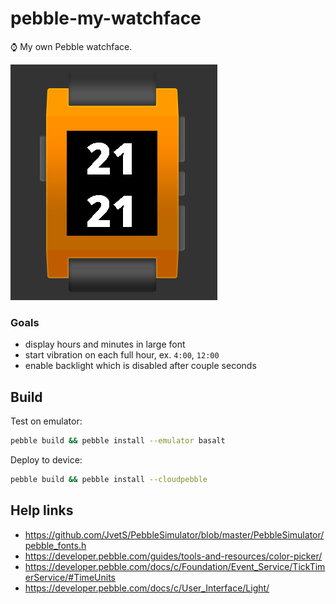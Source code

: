 # pebble-my-watchface

⌚ My own Pebble watchface.

![](./resources/images/screenshot.png)

### Goals

* display hours and minutes in large font
* start vibration on each full hour, ex. `4:00`, `12:00`
* enable backlight which is disabled after couple seconds

## Build

Test on emulator:

```bash
pebble build && pebble install --emulator basalt
```

Deploy to device:

```bash
pebble build && pebble install --cloudpebble
```

## Help links

* https://github.com/JvetS/PebbleSimulator/blob/master/PebbleSimulator/pebble_fonts.h
* https://developer.pebble.com/guides/tools-and-resources/color-picker/
* https://developer.pebble.com/docs/c/Foundation/Event_Service/TickTimerService/#TimeUnits
* https://developer.pebble.com/docs/c/User_Interface/Light/
